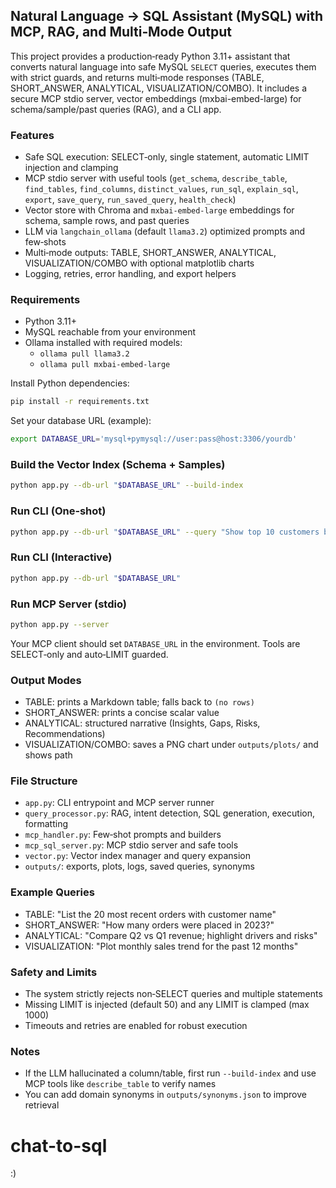 ## Natural Language → SQL Assistant (MySQL) with MCP, RAG, and Multi‑Mode Output

This project provides a production‑ready Python 3.11+ assistant that converts natural language into safe MySQL `SELECT` queries, executes them with strict guards, and returns multi‑mode responses (TABLE, SHORT_ANSWER, ANALYTICAL, VISUALIZATION/COMBO). It includes a secure MCP stdio server, vector embeddings (mxbai-embed-large) for schema/sample/past queries (RAG), and a CLI app.

### Features
- Safe SQL execution: SELECT‑only, single statement, automatic LIMIT injection and clamping
- MCP stdio server with useful tools (`get_schema`, `describe_table`, `find_tables`, `find_columns`, `distinct_values`, `run_sql`, `explain_sql`, `export`, `save_query`, `run_saved_query`, `health_check`)
- Vector store with Chroma and `mxbai-embed-large` embeddings for schema, sample rows, and past queries
- LLM via `langchain_ollama` (default `llama3.2`) optimized prompts and few‑shots
- Multi‑mode outputs: TABLE, SHORT_ANSWER, ANALYTICAL, VISUALIZATION/COMBO with optional matplotlib charts
- Logging, retries, error handling, and export helpers

### Requirements
- Python 3.11+
- MySQL reachable from your environment
- Ollama installed with required models:
  - `ollama pull llama3.2`
  - `ollama pull mxbai-embed-large`

Install Python dependencies:
```bash
pip install -r requirements.txt
```

Set your database URL (example):
```bash
export DATABASE_URL='mysql+pymysql://user:pass@host:3306/yourdb'
```

### Build the Vector Index (Schema + Samples)
```bash
python app.py --db-url "$DATABASE_URL" --build-index
```

### Run CLI (One‑shot)
```bash
python app.py --db-url "$DATABASE_URL" --query "Show top 10 customers by total purchase amount last year" --mode TABLE --export csv
```

### Run CLI (Interactive)
```bash
python app.py --db-url "$DATABASE_URL"
```

### Run MCP Server (stdio)
```bash
python app.py --server
```

Your MCP client should set `DATABASE_URL` in the environment. Tools are SELECT‑only and auto‑LIMIT guarded.

### Output Modes
- TABLE: prints a Markdown table; falls back to `(no rows)`
- SHORT_ANSWER: prints a concise scalar value
- ANALYTICAL: structured narrative (Insights, Gaps, Risks, Recommendations)
- VISUALIZATION/COMBO: saves a PNG chart under `outputs/plots/` and shows path

### File Structure
- `app.py`: CLI entrypoint and MCP server runner
- `query_processor.py`: RAG, intent detection, SQL generation, execution, formatting
- `mcp_handler.py`: Few‑shot prompts and builders
- `mcp_sql_server.py`: MCP stdio server and safe tools
- `vector.py`: Vector index manager and query expansion
- `outputs/`: exports, plots, logs, saved queries, synonyms

### Example Queries
- TABLE: "List the 20 most recent orders with customer name"
- SHORT_ANSWER: "How many orders were placed in 2023?"
- ANALYTICAL: "Compare Q2 vs Q1 revenue; highlight drivers and risks"
- VISUALIZATION: "Plot monthly sales trend for the past 12 months"

### Safety and Limits
- The system strictly rejects non‑SELECT queries and multiple statements
- Missing LIMIT is injected (default 50) and any LIMIT is clamped (max 1000)
- Timeouts and retries are enabled for robust execution

### Notes
- If the LLM hallucinated a column/table, first run `--build-index` and use MCP tools like `describe_table` to verify names
- You can add domain synonyms in `outputs/synonyms.json` to improve retrieval

# chat-to-sql
:)

